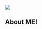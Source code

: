 
<!DOCTYPE html>
<html lang="en">
<head>
    <meta charset="UTF-8">
    <meta http-equiv="X-UA-Compatible" content="IE=edge">
    <meta name="viewport" content="width=device-width, initial-scale=1.0">
</head>
<body>
    <img src="https://capsule-render.vercel.app/api?type=Slice&color=auto&height=300&section=header&text=Hello!&fontSize=90" />
</body>
</html> 

## About ME!
